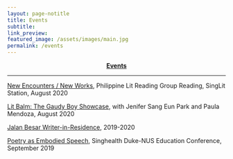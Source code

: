 ```yaml
---
layout: page-notitle
title: Events
subtitle:
link_preview:
featured_image: /assets/images/main.jpg
permalink: /events
---
```


<center><b><a class="subtle-link" href="#sectionevents">Events</a></b></center>

---
<a name="sectionevents"></a>

[New Encounters / New Works](https://www.facebook.com/SingLitStation/videos/729452287613287), Philippine Lit Reading Group Reading, SingLit Station, August 2020

[Lit Balm: The Gaudy Boy Showcase](https://www.facebook.com/watch/?v=246145516392970), with Jenifer Sang Eun Park and Paula Mendoza, August 2020

[Jalan Besar Writer-in-Residence](https://www.singlitstation.com/residency), 2019-2020

[Poetry as Embodied Speech](https://www.academic-medicine.edu.sg/educationconference2019/symposium/health-and-the-humanities-music-arts-and-poetry), Singhealth Duke-NUS Education Conference, September 2019
